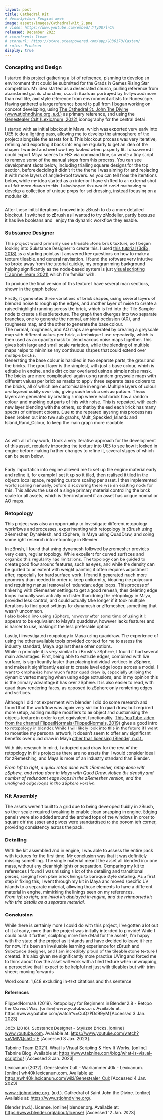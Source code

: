 ```yaml
---
layout: post
title: Cathedral Kit
# description: Feugiat amet 
image: assets/images/Cathedral/Kit_2.png
# video: https://www.youtube.com/embed/lYTyDO7lnCA
released: December 2022
# storefront: Steam
# storeurl: https://store.steampowered.com/app/1836170/Castan/
# roles: Producer
display: true
---
```

<h3>Concepting and Design</h3>
I started this project gathering a lot of reference, planning to develop an environment that could be submitted for the Grads in Games Rising Star competition. My idea started as a desecrated church, pulling reference from abandoned gothic churches, occult rituals as portrayed by hollywood more than real life, and style reference from environment artists for Runescape. Having gathered a large reference board to pull from I began working on concept developing, using <a href="https://www.stjohndivine.org/">The Cathedral St. John The Divine (www.stjohndivine.org, n.d.)</a> as primary reference, and using the <a href="https://wh40k.lexicanum.com/wiki/Genestealer_Cult">Genestealer Cult (Lexicanum, 2022)</a> iconography for the central detail. 

I started with an initial blockout in Maya, which was exported very early into UE5 to do a lighting pass, allowing me to develop the atmosphere of the project alongside the assets for it. This blockout process was very iterative, refining and exporting it back into engine regularly to get an idea of the shapes I wanted and see how they looked when properly lit. I discovered I could export Maya scenes to FBX via command line, so wrote a tiny script to remove some of the manual steps from this process. You can see development shots below, including trialling squarer designs for the top section, before deciding it didn’t fit the theme I was aiming for and replacing it with more layers of angled-roof towers. As you can tell from the iterations below, while my idea started as an interior I have shifted to an external shot as I felt more drawn to this. I also hoped this would avoid me having to develop a collection of unique props for set dressing, instead focusing on a modular kit.

<div class="box alt">
	<div class ="column">
		<div class="row">
			<div class="4u"><span class="image fit"><img src="{{ site.baseurl }}\assets\images\Cathedral\Cathedral_Blockout_Progress_1.png" alt="" /></span></div>
			<div class="4u"><span class="image fit"><img src="{{ site.baseurl }}\assets\images\Cathedral\Cathedral_Blockout_Progress_2.png" alt="" /></span></div>
			<div class="4u"><span class="image fit"><img src="{{ site.baseurl }}\assets\images\Cathedral\Cathedral_Blockout_Progress_4.png" alt="" /></span></div>
			<div class="4u"><span class="image fit"><img src="{{ site.baseurl }}\assets\images\Cathedral\Cathedral_Blockout_Progress_6.png" alt="" /></span></div>
			<div class="4u"><span class="image fit"><img src="{{ site.baseurl }}\assets\images\Cathedral\Lighting_2.png" alt="" /></span></div>
			<div class="4u"><span class="image fit"><img src="{{ site.baseurl }}\assets\images\Cathedral\Lighting_1.png" alt="" /></span></div>
		</div>
	</div>
</div>

After these initial iterations I moved into zBrush to do a more detailed blockout. I switched to zBrush as I wanted to try zModeller, partly because it has live booleans and I enjoy the dynamic workflow they enable.

<h3>Substance Designer</h3>
This project would primarily use a tileable stone brick texture, so I began looking into Substance Designer to create this. I used <a href="https://www.youtube.com/watch?v=VMfVQs5G-gE">this tutorial (3dEx, 2018)</a> as a starting point as it answered key questions on how to make a texture tileable, and general navigation. I found the software very intuitive so broke away from the tutorial quickly, my programming background helping significantly as the node-based system is just <a href="https://www.tabnine.com/blog/what-is-visual-scripting/">visual scripting (Tabnine Team, 2021)</a> which I'm familiar with. 

To produce the final version of this texture I have several main sections, shown in the graph below. 

Firstly, it generates three variations of brick shapes, using several layers of blended noise to rough up the edges, and another layer of noise to create a raised highlight running across the brick, which is fed into the Tile Sampler node to create a tileable texture. The graph then diverges into two separate branches, one to generate the normal, ambient occlusion (AO), and roughness map, and the other to generate the base colour.<br>
The normal, roughness, and AO maps are generated by creating a greyscale map with different values per brick, a technique I use repeatedly, which is then used as an opacity mask to blend various noise maps together. This gives both large and small scale variation, while the blending of multiple maps helps to minimise any continuous shapes that could extend over multiple bricks. <br>
Generating the base colour is handled in two separate parts, the grout and the bricks. The grout layer is the simplest, with just a base colour, which is editable in engine, and a dirt colour overlayed using a simple noise mask. The bricks are more complicated, again using random greyscale maps with different values per brick as masks to apply three separate base colours to the bricks, all of which are customisable in engine. Multiple layers of colour are layered subtly over this, giving each brick a unique pattern. These layers are generated by creating a map where each brick has a random colour, and masking out parts of this with noise. This is repeated, with each new layer blending with the others, so that by the end each brick has many specks of different colours. Due to the repeated layering this process has been broken out into two sub graphs, Multi_Speckled_Islands and Island_Rand_Colour, to keep the main graph more readable.

<span class="image fit"><img src="{{ site.baseurl }}\assets\images\Cathedral\Stone_Graph.png" alt="" /></span>
<div class = "box alt">
    <div class="row">
		<div class="6u"><span class="image fit"><img src="{{ site.baseurl }}\assets\images\Cathedral\Multi_Speckled_Islands_Graph.png" alt="" /></span></div>
		<div class="6u$"><span class="image fit"><img src="{{ site.baseurl }}\assets\images\Cathedral\Island_Rand_Colour_Graph.png" alt="" /></span></div>
	</div>
    <!-- <i> From left to right; the initial kit displayed in engine with a recoloured brick material, and the reimported kit with trim details moved to a separate material, in this instance a much lighter version of the brick material to highlight details.</i> -->
</div>

As with all of my work, I took a very iterative approach for the development of this asset, regularly importing the texture into UE5 to see how it looked in engine before making further changes to refine it, several stages of which can be seen below.

<div class="box alt">
	<div class="row">
		<div class="4u"><span class="image fit"><img src="{{ site.baseurl }}\assets\images\Cathedral\Tileable_Brick_Progress_1.png" alt="" /></span></div>
		<div class="4u"><span class="image fit"><img src="{{ site.baseurl }}\assets\images\Cathedral\Tileable_Brick_Progress_2.png" alt="" /></span></div>
		<div class="4u$"><span class="image fit"><img src="{{ site.baseurl }}\assets\images\Cathedral\Tileable_Brick_Progress_3.png" alt="" /></span></div>
	</div>
</div>


Early importation into engine allowed me to set up the engine material early and refine it, for example I set it up so it tiled, then realised it tiled in the objects local space, requiring custom scaling per asset. I then implemented world scaling manually, before discovering there was an existing node for this. This allows the use of a single primary material controlling the brick scale for all assets, which is then instanced if an asset has unique normal or AO maps.

<h3>Retopology</h3>
This project was also an opportunity to investigate different retopology workflows and processes, experimenting with retopology in zBrush using zRemesher, DynaMesh, and zSphere, in Maya using QuadDraw, and doing some light research into retopology in Blender. 

In zBrush, I found that using dynamesh followed by zremesher provides very clean, regular topology. While excellent for curved surfaces and organics this regularity has limitations. The topology can be guided to create good flow around features, such as eyes, and while the density can be guided to an extent with weight painting it often requires adjustment after, especially for hard surface work. I found it generated much more geometry than needed in order to keep uniformity, bloating the polycount and requiring manual removal of redundant edge loops. This process of tinkering with zRemesher settings to get a good remesh, then deleting edge loops manually was actually no faster than doing the retopology in Maya, provided less control, and could actually take longer if it took multiple iterations to find good settings for dynamesh or zRemesher, something that wasn't uncommon. <br>
I also looked into using zSphere, however after some time of using it it appears to be equivalent to Maya's quaddraw, however lacks features and is harder to use, making it the less preferable option.

Lastly, I investigated retopology in Maya using quaddraw. The experience of using the other available tools provided context for me to assess the industry standard, Maya, against these other options. <br>
While in principle it is very similar to zBrush's zSphere, I found it had several main advantages. First, being able to extrude edges, combined with live surface, is significantly faster than placing individual vertices in zSphere, and makes it significantly easier to create level edge loops across a model. I want to emphasise how much faster quad draw is, especially utilising the dynamic vertex merging when using edge extrusions, and in my opinion this is the primary advantage it has over zSphere. It is also easier to read, with quad draw rendering faces, as opposed to zSphere only rendering edges and vertices.

Although I did not experiment with blender, I did do some research and found that the workflow was again very similar to quad draw, but required more setup, adding multiple modifiers to an object and customising the objects texture in order to get equivalent functionality. <a href="https://www.youtube.com/watch?v=CuQzPDs99yM">This YouTube video from the channel FlippedNormals (FlippedNormals, 2019)</a> gives a good intro to retopology in blender. While I will likely look into this in the future if I want to monetise my personal artwork, it doesn't seem to offer any significant benefits over quad draw in Maya <a href="https://www.blender.org/about/license/"> other than licensing (Blender, n.d.).</a>

With this research in mind, I adopted quad draw for the rest of the retopology in this project as there are no assets that I would consider ideal for zRemeshing, and Maya is more of an industry standard than Blender.

<div class = "box alt">
    <div class="row">
		<div class="4u"><span class="image fit"><img src="{{ site.baseurl }}\assets\images\Cathedral\Cathedral_Main_Window_Retop_1.png" alt="" /></span></div>
		<div class="4u"><span class="image fit"><img src="{{ site.baseurl }}\assets\images\Cathedral\Cathedral_Main_Window_Retop_2.png" alt="" /></span></div>
		<div class="4u$"><span class="image fit"><img src="{{ site.baseurl }}\assets\images\Cathedral\Cathedral_Main_Window_Retop_3.png" alt="" /></span></div>
	</div>
    <i> From left to right, a quick retop done with zRemesher, retop done with zSphere, and retop done in Maya with Quad Draw. Notice the density and number of redundant edge loops in the zRemesher version, and the unaligned edge loops in the zSphere version.</i>
</div>

<h3>Kit Assembly</h3>
The assets weren't built to a grid due to being developed fluidly in zBrush, so their scale required tweaking to enable clean snapping in engine. Edging panels were also added around the arched tops of the windows in order to square off the asset and pivots were standardised to the bottom left corner, providing consistency across the pack.

<h3>Detailing</h3>
With the kit assembled and in engine, I was able to assess the entire pack with textures for the first time. My conclusion was that it was definitely missing something. The single material meant the asset all blended into one mass, without any clear highlights or separation. Comparing my kit to references I found I was missing a lot of the detailing and transitional pieces, ranging from plain brick linings to baroque style detailing. 
As a first step in fixing this, I went through my kit in Maya and moved specific UV islands to a separate material, allowing those elements to have a different material in engine, mimicking the linings seen on my references.

<div class = "box alt">
    <div class="row">
		<div class="6u"><span class="image fit"><img src="{{ site.baseurl }}\assets\images\Cathedral\Kit_1.png" alt="" /></span></div>
		<div class="6u$"><span class="image fit"><img src="{{ site.baseurl }}\assets\images\Cathedral\Kit_2.png" alt="" /></span></div>
	</div>
    <i> From left to right; the initial kit displayed in engine, and the reimported kit with trim details as a separate material.</i>
</div>

<h3>Conclusion</h3>
While there is certainly more I could do with this project, I've gotten a lot out of it already, more than the project was initially intended to provide! While I could push it further, sculpting more fine detail for the assets, I'm happy with the state of the project as it stands and have decided to leave it here for now. It's been an invaluable learning experience for zBrush and Substance designer, and I am incredibly proud of the tileable stone texture I created. It's also given me significantly more practice UVing and forced me to think about how the asset will work with a tiled texture when unwrapping, a perspective that I expect to be helpful not just with tileables but with trim sheets moving forwards.

Word count: 1,648 excluding in-text citations and this sentence

<h4>References</h4>
FlippedNormals (2019). Retopology for Beginners in Blender 2.8 - Retopo the Correct Way. [online] www.youtube.com. Available at: https://www.youtube.com/watch?v=CuQzPDs99yM [Accessed 3 Jan. 2023].

‌3dEx (2018). Substance Designer - Stylized Bricks. [online] www.youtube.com. Available at: https://www.youtube.com/watch?v=VMfVQs5G-gE [Accessed 3 Jan. 2023].

Tabnine Team (2021). What Is Visual Scripting & How It Works. [online] Tabnine Blog. Available at: https://www.tabnine.com/blog/what-is-visual-scripting/ [Accessed 3 Jan. 2023].

Lexicanum (2022). Genestealer Cult - Warhammer 40k - Lexicanum. [online] wh40k.lexicanum.com. Available at: https://wh40k.lexicanum.com/wiki/Genestealer_Cult [Accessed 4 Jan. 2023].

www.stjohndivine.org. (n.d.). Cathedral of Saint John the Divine. [online] Available at: https://www.stjohndivine.org/.

Blender (n.d.). License. [online] blender.org. Available at: https://www.blender.org/about/license/ [Accessed 12 Jan. 2023].
‌